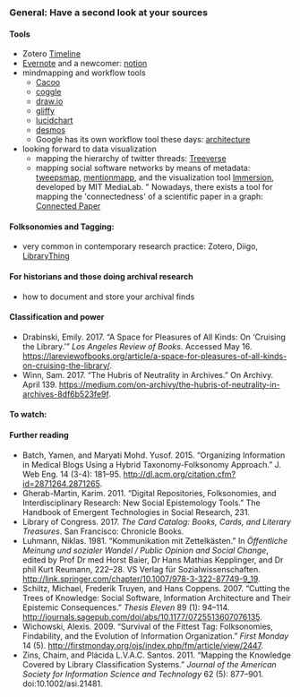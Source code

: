 ### General: Have a second look at your sources

#### Tools
* Zotero [Timeline](https://www.zotero.org/support/timelines)
* [Evernote](https://evernote.com/) and a newcomer: [notion](https://www.notion.so/)
* mindmapping and workflow tools
  * [Cacoo](https://cacoo.com)
  * [coggle](https://coggle.it/)
  * [draw.io](https://www.draw.io/)
  * [gliffy](https://www.gliffy.com/)
  * [lucidchart](https://www.lucidchart.com/)
  * [desmos](https://www.desmos.com/)
  * Google has its own workflow tool these days: [architecture](https://googlecloudcheatsheet.withgoogle.com/architecture)
* looking forward to data visualization
  * mapping the hierarchy of twitter threads: [Treeverse](https://treeverse.app/)
  * mapping social software networks by means of metadata: [tweepsmap](https://tweepsmap.com/), [mentionmapp](http://mentionmapp.com/), and the visualization tool [Immersion](https://immersion.media.mit.edu/), developed by MIT MediaLab.
  " Nowadays, there exists a tool for mapping the 'connectedness' of a scientific paper in a graph: [Connected Paper](https://www.connectedpapers.com/)

#### Folksonomies and Tagging: 
* very common in contemporary research practice: Zotero, Diigo, [LibraryThing](https://www.librarything.com/)

#### For historians and those doing archival research
* how to document and store your archival finds

#### Classification and power
* Drabinski, Emily. 2017. “A Space for Pleasures of All Kinds: On ‘Cruising the Library.’” *Los Angeles Review of Books*. Accessed May 16. https://lareviewofbooks.org/article/a-space-for-pleasures-of-all-kinds-on-cruising-the-library/.
* Winn, Sam. 2017. “The Hubris of Neutrality in Archives.” On Archivy. April 139. https://medium.com/on-archivy/the-hubris-of-neutrality-in-archives-8df6b523fe9f.

#### To watch:

#### Further reading
* Batch, Yamen, and Maryati Mohd. Yusof. 2015. “Organizing Information in Medical Blogs Using a Hybrid Taxonomy-Folksonomy Approach.” J. Web Eng. 14 (3-4): 181–95. http://dl.acm.org/citation.cfm?id=2871264.2871265.
* Gherab-Martin, Karim. 2011. “Digital Repositories, Folksonomies, and Interdisciplinary Research: New Social Epistemology Tools.” The Handbook of Emergent Technologies in Social Research, 231.
* Library of Congress. 2017. *The Card Catalog: Books, Cards, and Literary Treasures*. San Francisco: Chronicle Books.
* Luhmann, Niklas. 1981. “Kommunikation mit Zettelkästen.” In *Öffentliche Meinung und sozialer Wandel / Public Opinion and Social Change*, edited by Prof Dr med Horst Baier, Dr Hans Mathias Kepplinger, and Dr phil Kurt Reumann, 222–28. VS Verlag für Sozialwissenschaften. http://link.springer.com/chapter/10.1007/978-3-322-87749-9_19.
* Schiltz, Michael, Frederik Truyen, and Hans Coppens. 2007. “Cutting the Trees of Knowledge: Social Software, Information Architecture and Their Epistemic Consequences.” *Thesis Eleven* 89 (1): 94–114. http://journals.sagepub.com/doi/abs/10.1177/0725513607076135.
* Wichowski, Alexis. 2009. “Survival of the Fittest Tag: Folksonomies, Findability, and the Evolution of Information Organization.” *First Monday* 14 (5). http://firstmonday.org/ojs/index.php/fm/article/view/2447.
* Zins, Chaim, and Plácida L.V.A.C. Santos. 2011. “Mapping the Knowledge Covered by Library Classification Systems.” *Journal of the American Society for Information Science and Technology* 62 (5): 877–901. doi:10.1002/asi.21481.
 
